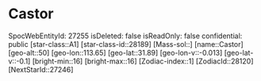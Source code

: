 ﻿---
location: [31.89,113.65,50]
type: Station
tags:
- astro/Star

---

# Castor

SpocWebEntityId: 27255
isDeleted: false
isReadOnly: false
confidential: public
[star-class::A1]
[star-class-id::28189]
[Mass-sol::]
[name::Castor]
[geo-alt::50]
[geo-lon::113.65]
[geo-lat::31.89]
[geo-lon-v::-0.013]
[geo-lat-v::-0.1]
[bright-min::16]
[bright-max::16]
[Zodiac-index::1]
[ZodiacId::28120]
[NextStarId::27246]

